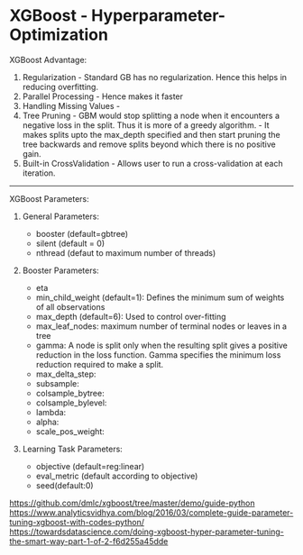 # XGBoost - Hyperparameter-Optimization

XGBoost Advantage:
1. Regularization - Standard GB has no regularization. Hence this helps in reducing overfitting.
2. Parallel Processing - Hence makes it faster
3. Handling Missing Values - 
4. Tree Pruning - GBM would stop splitting a node when it encounters a negative loss in the split. Thus it is more of a greedy algorithm.
                - It makes splits upto the max_depth specified and then start pruning the tree backwards and remove splits beyond which there is no positive gain.
5. Built-in CrossValidation - Allows user to run a cross-validation at each iteration.

---------------------------------------------------------------------------------------------------

XGBoost Parameters:

1. General Parameters: 
    - booster (default=gbtree)
    - silent  (default = 0)
    - nthread (defaut to maximum number of threads)

2. Booster Parameters:
    - eta
    - min_child_weight (default=1): Defines the minimum sum of weights of all observations
    - max_depth (default=6): Used to control over-fitting
    - max_leaf_nodes: maximum number of terminal nodes or leaves in a tree
    - gamma: A node is split only when the resulting split gives a positive reduction in the loss function. Gamma specifies the minimum loss reduction required to make a split.
    - max_delta_step:
    - subsample:
    - colsample_bytree:
    - colsample_bylevel:
    - lambda:
    - alpha:
    - scale_pos_weight:

3. Learning Task Parameters:
    - objective (default=reg:linear)
    - eval_metric (default according to objective)
    - seed(default:0)



https://github.com/dmlc/xgboost/tree/master/demo/guide-python
https://www.analyticsvidhya.com/blog/2016/03/complete-guide-parameter-tuning-xgboost-with-codes-python/
https://towardsdatascience.com/doing-xgboost-hyper-parameter-tuning-the-smart-way-part-1-of-2-f6d255a45dde
